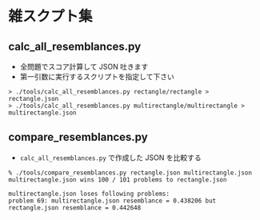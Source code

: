 # 雑スクプト集

## calc_all_resemblances.py

- 全問題でスコア計算して JSON 吐きます
- 第一引数に実行するスクリプトを指定して下さい

```
> ./tools/calc_all_resemblances.py rectangle/rectangle > rectangle.json
> ./tools/calc_all_resemblances.py multirectangle/multirectangle > multirectangle.json
```

## compare_resemblances.py

- `calc_all_resemblances.py` で作成した JSON を比較する

```
% ./tools/compare_resemblances.py rectangle.json multirectangle.json
multirectangle.json wins 100 / 101 problems to rectangle.json

multirectangle.json loses following problems:
problem 69: multirectangle.json resemblance = 0.438206 but rectangle.json resemblance = 0.442648
```
